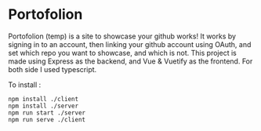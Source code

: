 # Portofolion
Portofolion (temp) is a site to showcase your github works! It works by signing in to an account, then linking your github account using OAuth, and set which repo you want to showcase, and which is not. This project is made using Express as the backend, and Vue & Vuetify as the frontend. For both side I used typescript.

To install :  
    
    npm install ./client   
    npm install ./server   
    npm run start ./server   
    npm run serve ./client
